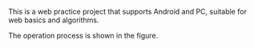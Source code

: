 This is a web practice project that supports Android and PC, suitable for web basics and algorithms.

The operation process is shown in the figure.